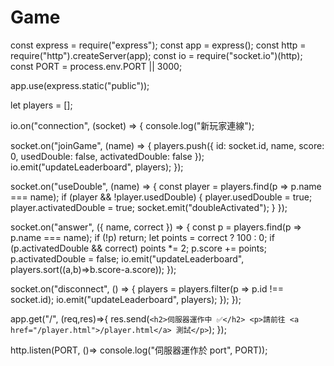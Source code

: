 # Game
const express = require("express");
const app = express();
const http = require("http").createServer(app);
const io = require("socket.io")(http);
const PORT = process.env.PORT || 3000;

app.use(express.static("public"));

let players = [];

io.on("connection", (socket) => {
  console.log("新玩家連線");

  socket.on("joinGame", (name) => {
    players.push({ id: socket.id, name, score: 0, usedDouble: false, activatedDouble: false });
    io.emit("updateLeaderboard", players);
  });

  socket.on("useDouble", (name) => {
    const player = players.find(p => p.name === name);
    if (player && !player.usedDouble) {
      player.usedDouble = true;
      player.activatedDouble = true;
      socket.emit("doubleActivated");
    }
  });

  socket.on("answer", ({ name, correct }) => {
    const p = players.find(p => p.name === name);
    if (!p) return;
    let points = correct ? 100 : 0;
    if (p.activatedDouble && correct) points *= 2;
    p.score += points;
    p.activatedDouble = false;
    io.emit("updateLeaderboard", players.sort((a,b)=>b.score-a.score));
  });

  socket.on("disconnect", () => {
    players = players.filter(p => p.id !== socket.id);
    io.emit("updateLeaderboard", players);
  });
});

app.get("/", (req,res)=>{
  res.send(`<h2>伺服器運作中 ✅</h2>
            <p>請前往 <a href="/player.html">/player.html</a> 測試</p>`);
});

http.listen(PORT, ()=> console.log("伺服器運作於 port", PORT));
